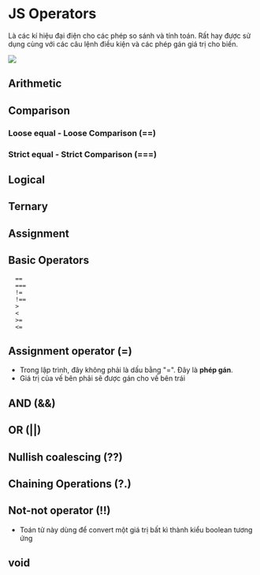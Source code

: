 # JS Operators

Là các kí hiệu đại điện cho các phép so sánh và tính toán. Rất hay được sử dụng cùng với các câu lệnh điều kiện và các phép gán giá trị cho biến.

![](../images/operator-banner.png)

## Arithmetic

## Comparison

  ### Loose equal - Loose Comparison (==)
  ### Strict equal - Strict Comparison (===)


## Logical

## Ternary

## Assignment



## Basic Operators

```
  ==
  ===
  !=
  !==
  >
  <
  >=
  <=
```

## Assignment operator (=)

- Trong lập trình, đây không phải là dấu bằng "=". Đây là **phép gán**.
- Giá trị của vế bên phải sẽ được gán cho vế bên trái

## AND (&&)

## OR (||)

## Nullish coalescing (??)

## Chaining Operations (?.)

## Not-not operator (!!)

- Toán tử này dùng để convert một giá trị bất kì thành kiểu boolean tương ứng


## void